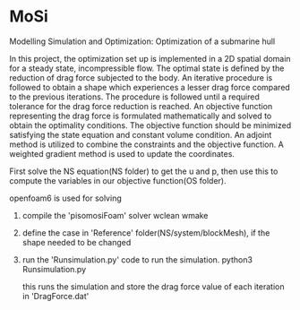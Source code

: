 # MoSi
Modelling Simulation and Optimization: Optimization of a submarine hull

In this project, the optimization set up is implemented in a 2D spatial domain for a steady state, incompressible flow. The optimal state is defined by the reduction of drag force subjected to the body. An iterative procedure is followed to obtain a shape which experiences a lesser drag force compared to the previous iterations. The procedure is followed until a required tolerance for the drag force reduction is reached. An objective function representing the drag force is formulated mathematically and solved to obtain the optimality conditions. The objective function should be minimized satisfying the state equation and constant volume condition. An adjoint method is utilized to combine the constraints and the objective function. A weighted gradient method is used to update the coordinates.

First solve the NS equation(NS folder) to get the u and p, then use this to compute the variables in our objective function(OS folder). 

openfoam6 is used for solving

1) compile the 'pisomosiFoam' solver
	  wclean
	  wmake
2) define the case in 'Reference' folder(NS/system/blockMesh), if the shape needed to be changed

3) run the 'Runsimulation.py' code to run the simulation. 
	  python3 Runsimulation.py
	
   this runs the simulation and store the drag force value of each iteration in 'DragForce.dat'